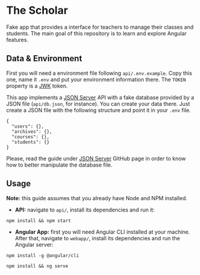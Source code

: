 # The Scholar
Fake app that provides a interface for teachers to manage their classes and students. The main goal of this repository is to learn and explore Angular features.

## Data & Environment
First you will need a environment file following `api/.env.example`. Copy this one, name it `.env` and put your environment information there. The `TOKEN` property is a [JWK](https://jwt.io/) token.

This app implements a [JSON Server](https://github.com/typicode/json-server) API with a fake database provided by a JSON file (`api/db.json`, for instance). You can create your data there. Just create a JSON file with the following structure and point it in your `.env` file.

```
{
  "users": {},
  "archives": {},
  "courses": {},
  "students": {}
}
```
Please, read the guide under [JSON Server](https://github.com/typicode/json-server) GitHub page in order to know how to better manipulate the database file.

## Usage
**Note:** this guide assumes that you already have Node and NPM installed.

- **API:** navigate to `api/`, install its dependencies and run it:

```
npm install && npm start
```

- **Angular App:** first you will need Angular CLI installed at your machine. After that, navigate to `webapp/`, install its dependencies and run the Angular server:

```
npm install -g @angular/cli
```
```
npm install && ng serve
```
